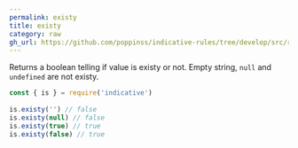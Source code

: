 ```yaml
---
permalink: existy
title: existy
category: raw
gh_url: https://github.com/poppinss/indicative-rules/tree/develop/src/raw/existy.ts
---
```


Returns a boolean telling if value is existy or not.
Empty string, `null` and `undefined` are not
existy.
 
```js
const { is } = require('indicative')
 
is.existy('') // false
is.existy(null) // false
is.existy(true) // true
is.existy(false) // true
```